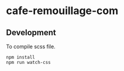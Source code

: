 # cafe-remouillage-com

## Development

To compile scss file.

```
npm install
npm run watch-css
```